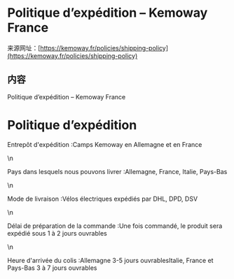 # Politique d’expédition – Kemoway France

来源网址：[https://kemoway.fr/policies/shipping-policy](https://kemoway.fr/policies/shipping-policy)

## 内容

Politique d’expédition – Kemoway France

# Politique d’expédition

Entrepôt d'expédition :Camps Kemoway en Allemagne et en France

\n

Pays dans lesquels nous pouvons livrer :Allemagne, France, Italie, Pays-Bas

\n

Mode de livraison :Vélos électriques expédiés par DHL, DPD, DSV

\n

Délai de préparation de la commande :Une fois commandé, le produit sera expédié sous 1 à 2 jours ouvrables

\n

Heure d'arrivée du colis :Allemagne 3-5 jours ouvrablesItalie, France et Pays-Bas 3 à 7 jours ouvrables
